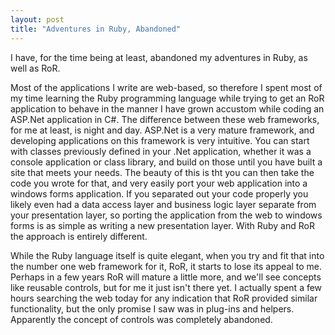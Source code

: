 ```yaml
---
layout: post
title: "Adventures in Ruby, Abandoned"
---
```


I have, for the time being at least, abandoned my adventures in Ruby, as well as RoR.

Most of the applications I write are web-based, so therefore I spent most of my time learning the Ruby programming language while trying to get an RoR application to behave in the manner I have grown accustom while coding an ASP.Net application in C#. The difference between these web frameworks, for me at least, is night and day. ASP.Net is a very mature framework, and developing applications on this framework is very intuitive. You can start with classes previously defined in your .Net application, whether it was a console application or class library, and build on those until you have built a site that meets your needs. The beauty of this is tht you can then take the code you wrote for that, and very easily port your web application into a windows forms application. If you separated out your code properly you likely even had a data access layer and business logic layer separate from your presentation layer, so porting the application from the web to windows forms is as simple as writing a new presentation layer. With Ruby and RoR the approach is entirely different.

While the Ruby language itself is quite elegant, when you try and fit that into the number one web framework for it, RoR, it starts to lose its appeal to me. Perhaps in a few years RoR will mature a little more, and we'll see concepts like reusable controls, but for me it just isn't there yet. I actually spent a few hours searching the web today for any indication that RoR provided similar functionality, but the only promise I saw was in plug-ins and helpers. Apparently the concept of controls was completely abandoned.